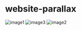 # website-parallax

![image1](https://github.com/user-attachments/assets/7279bf73-c216-4e0c-a2ad-2caa86f047f5)
![image3](https://github.com/user-attachments/assets/0acd5fd7-8184-419d-b88a-e9c39f1d1c08)
![image2](https://github.com/user-attachments/assets/56b7d124-75f6-4772-ac6c-742be4a6e2b8)
